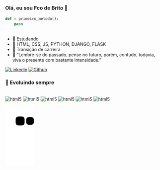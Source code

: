 ### Olá, eu sou Fco de Brito 👋

```Python
def = primeiro_metodo():
	pass
	
```
- 🔭 Estudando
- 🌱 HTML, CSS, JS, PYTHON, DJANGO, FLASK
- 👯 Transição de carreira
- 🤔 “Lembre-se do passado, pense no futuro, porém, contudo, todavia, viva o presente com bastante intensidade.” 

[![Linkedin](https://img.shields.io/badge/LinkedIn-0077B5?style=for-the-badge&logo=linkedin&logoColor=white)](https://www.linkedin.com/in/fcodebrito/)
[![Github](https://img.shields.io/badge/GitHub-100000?style=for-the-badge&logo=github&logoColor=white)](https://github.com/DeBritoFco)

### 🌱 Evoluindo sempre 

<div style="display: inline_block"><br/>
    <img align="center" alt="html5" src="https://img.shields.io/badge/HTML5-E34F26?style=for-the-badge&logo=html5&logoColor=white"/>
    <img align="center" alt="html5" src="https://img.shields.io/badge/JavaScript-323330?style=for-the-badge&logo=javascript&logoColor=F7DF1E"/>
    <img align="center" alt="html5" src="https://img.shields.io/badge/CSS3-1572B6?style=for-the-badge&logo=css3&logoColor=white"/>
    <img align="center" alt="html5" src="https://img.shields.io/badge/Python-FFD43B?style=for-the-badge&logo=python&logoColor=blue"/>
    <img align="center" alt="html5" src="https://img.shields.io/badge/Django-092E20?style=for-the-badge&logo=django&logoColor=green"/>
    <img align="center" alt="html5" src="https://img.shields.io/badge/Flask-000000?style=for-the-badge&logo=flask&logoColor=white"/>
                
          
</div>

![Snake animation](https://github.com/rafaballerini/rafaballerini/blob/output/github-contribution-grid-snake.svg)
